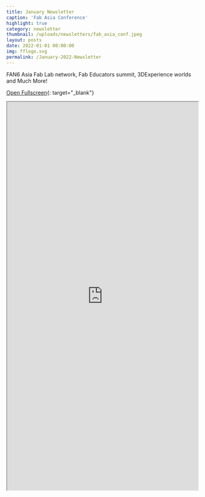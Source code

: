 ```yaml
---
title: January Newsletter
caption: 'Fab Asia Conference'
highlight: true
category: newsletter
thumbnail: /uploads/newsletters/fab_asia_conf.jpeg
layout: posts
date: 2022-01-01 00:00:00
img: fflogo.svg
permalink: /January-2022-Newsletter
---
```


FAN6 Asia Fab Lab network, Fab Educators summit, 3DExperience worlds and Much More!

[Open Fullscreen](https://mailchi.mp/fabfoundation.org/the-fab-foundation-january-newsletter-is-here-4551362){: target="_blank"}

<iframe src="https://mailchi.mp/fabfoundation.org/the-fab-foundation-january-newsletter-is-here-4551362" style="max-width: 1024px; width: 100%; margin: 0 auto; height: 1024px"></iframe>
